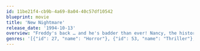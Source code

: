 ```yaml
---
id: 11be21f4-cb9b-4a69-8a04-40c57df10542
blueprint: movie
title: 'New Nightmare'
release_date: '1994-10-13'
overview: "Freddy's back … and he's badder than ever! Nancy, the historical nemesis of the man with the satanic snarl and pitchfork fingers, discovers that a new monstrous demon has taken on Freddy's persona. Can Nancy stop this new threat in time to save her son?"
genres: '[{"id": 27, "name": "Horror"}, {"id": 53, "name": "Thriller"}, {"id": 9648, "name": "Mystery"}, {"id": 14, "name": "Fantasy"}]'
---
```


